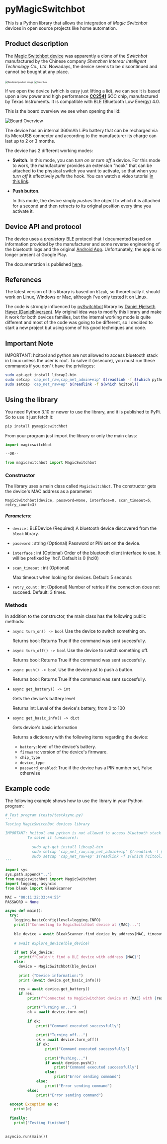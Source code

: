# pyMagicSwitchbot


This is a Python library that allows the integration of *Magic Switchbot* devices in open source projects like home automation.

## Product description

The [Magic Switchbot device](https://www.interear.com/smart-products/magic-bluetooth-switchbot.html) was apparently a clone of the *Switchbot* manufactured by the Chinese company *Shenzhen Interear Intelligent Technology Co., Ltd*. Nowadays, the device seems to be discontinued and cannot be bought at any place.

<img src="img/render.jpg" alt="Rendered product image" style="zoom:50%;" />

<img src="img/box.jpg" alt="Outer box" style="zoom:50%;" />

If we open the device (which is easy just lifting a lid), we can see it is based upon a low power and high performance [**CC2541**](https://www.ti.com/product/CC2541) SOC chip, manufactured by Texas Instruments. It is compatible with BLE (Bluetooth Low Energy) 4.0.

This is the board overview we see when opening the lid:

![Board Overview](img/board.jpg)

The device has an internal 360mAh LiPo battery that can be recharged via its MicroUSB connector and according to the manufacturer its charge can last up to 2 or 3 months.

The device has 2 different working modes:

* **Switch**.
  In this mode, you can *turn on* or *turn off* a device. For this mode to work, the manufacturer provides an extension "hook" that can be attached to the physical switch you want to activate, so that when you *turn off* it effectively *pulls* the hook. You can watch a video tutorial [in this link](https://cloud.video.alibaba.com/play/u/2153292369/p/1/e/6/t/1/d/hd/278038162598.mp4).

* **Push button**.

  In this mode, the device simply *pushes* the object to which it is attached for a second and then retracts to its original position every time you activate it.



## Device API and protocol

The device uses a *propietary* BLE protocol that I documented based on information provided by the manufacturer and some reverse engineering of the bluetooth logs and the original [Android App](https://m.apkpure.com/es/magicswitchbot/com.runChina.moLiKaiGuan/download/17-APK). Unfortunately, the app is no longer present at Google Play.

The documentation is published [here](doc/MagicSwitchBot_API.md).

## References

The latest version of this library is based on `bleak`, so theoretically it should work on Linux, Windows or Mac, although I've only tested it on Linux.

The code is strongly influenced by [pySwitchbot](https://github.com/Danielhiversen/pySwitchbot) library by [Daniel Hjelseth Høyer (Danielhiversen)](https://github.com/Danielhiversen). My original idea was to modify this library and make it work for both devices families, but the internal working mode is quite different and most of the code was going to be different, so I decided to start a new project but using some of his good techniques and code.

## Important Note

IMPORTANT: hcitool and python are not allowed to access bluetooth stack in Linux unless the user is root.
To solve it (insecure), you must run these commands if you don' t have the privileges:          

```bash
sudo apt-get install libcap2-bin
sudo setcap 'cap_net_raw,cap_net_admin+eip' $(readlink -f $(which python3))
sudo setcap 'cap_net_raw+ep' $(readlink -f $(which hcitool))
```
## Using the library

You need Python 3.10 or newer to use the library, and it is published to PyPi. So to use it just fetch it:

```bash
pip install pymagicswitchbot
```

From your program just import the library or only the main class:

```python
import magicswitchbot

--OR--

from magicswitchbot import MagicSwitchbot
```

### Constructor

The library uses a main class called `MagicSwitchbot`. The constructor gets the device's MAC address as a parameter:

`MagicSwitchbot(device, password=None, interface=0, scan_timeout=5, retry_count=3)`

##### Parameters:
* `device` : BLEDevice (Required)
  A bluetooth device discovered from the `bleak` library.
  
* `password` : string (Optional)
  Password or PIN set on the device.
  
* `interface` : int (Optional)
  Order of the bluetooth client interface to use. It will be prefixed by 'hci'. Default is 0 (hci0)
  
* `scan_timeout` : int (Optional)
  
  Max timeout when looking for devices. Default: 5 seconds
  
* `retry_count` : int (Optional)
  Number of retries if the connection does not succeed. Default: 3 times.

### Methods

In addition to the constructor, the main class has the following public methods:

* `async turn_on() ‑> bool`
  Use the device to switch something on.
  
  Returns bool: Returns True if the command was sent succesfully.
  
* `async turn_off() ‑> bool`
  Use the device to switch something off.

  Returns bool: Returns True if the command was sent succesfully.
  
* `async push() ‑> bool`
  Use the device just to push a button.

  Returns bool: Returns True if the command was sent succesfully.
  
* `async get_battery() ‑> int`

  Gets the device's battery level

  Returns int: Level of the device's battery, from 0 to 100
* `async get_basic_info() ‑> dict`

  Gets device's basic information

  Returns a dictionary with the following items regarding the device:
  
  * `battery`: level of the device's battery.
  * `firmware`: version of the device's firmware.
  * `chip_type`
  * `device_type`
  * `password_enabled`: True if the device has a PIN number set, False otherwise

## Example code

The following example shows how to use the library in your Python program:

```python
# Test program (tests/testAsync.py)
'''
Testing MagicSwitchBot devices library

IMPORTANT: hcitool and python is not allowed to access bluetooth stack unless the user is root
          To solve it (unsecure):
          
            sudo apt-get install libcap2-bin
            sudo setcap 'cap_net_raw,cap_net_admin+eip' $(readlink -f $(which python3))
            sudo setcap 'cap_net_raw+ep' $(readlink -f $(which hcitool))
'''

import sys
sys.path.append("..")
from magicswitchbot import MagicSwitchbot
import logging, asyncio
from bleak import BleakScanner

MAC = "00:11:22:33:44:55"
PASSWORD = None

async def main():
  try:
    logging.basicConfig(level=logging.INFO)
    print(f"Connecting to MagicSwitchbot device at {MAC}...")
    
    ble_device = await BleakScanner.find_device_by_address(MAC, timeout=20)
    
    # await explore_device(ble_device)
    
    if not ble_device:
      print(f"Couldn't find a BLE device with address {MAC}")
    else:
      device = MagicSwitchbot(ble_device)
      
      print ("Device information:")
      print (await device.get_basic_info())

      res = await device.get_battery()
      if res:
          print(f"Connected to MagicSwitchbot device at {MAC} with {res}% of battery remaining")      

          print("Turning on...")
          ok = await device.turn_on()
          
          if ok:
              print("Command executed successfully")
                      
              print("Turning off...")
              ok = await device.turn_off()
              if ok:
                  print("Command executed successfully")
              
                  print("Pushing...")
                  if await device.push():
                      print("Command executed successfully")
                  else:
                      print("Error sending command")
              else:
                  print("Error sending command")
          else:
              print("Error sending command")
      
  except Exception as e:
    print(e)
    
  finally:
    print("Testing finished")

    
asyncio.run(main())

```

